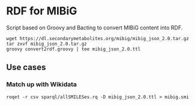 # RDF for MIBiG

Script based on Groovy and Bacting to convert MIBiG content into RDF.

```shell
wget https://dl.secondarymetabolites.org/mibig/mibig_json_2.0.tar.gz
tar zxvf mibig_json_2.0.tar.gz
groovy convert2rdf.groovy | tee mibig_json_2.0.ttl
```

## Use cases

### Match up with Wikidata

```shell
roqet -r csv sparql/allSMILESes.rq -D mibig_json_2.0.ttl > mibig.smi
```
